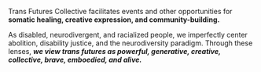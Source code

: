 Trans Futures Collective facilitates events and other opportunities for **somatic healing, creative expression, and community-building.**  

As disabled, neurodivergent, and racialized people, we imperfectly center abolition, disability justice, and the neurodiversity paradigm. Through these lenses, ***we view trans futures as powerful, generative, creative, collective, brave, emboedied, and alive.***

